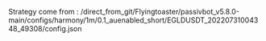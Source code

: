 Strategy come from : /direct_from_git/Flyingtoaster/passivbot_v5.8.0-main/configs/harmony/1m/0.1_auenabled_short/EGLDUSDT_20220731004348_49308/config.json
